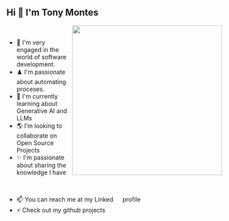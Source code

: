 
## Hi 👋 I'm Tony Montes

<img align="right" width="350px" src="https://github-readme-stats.vercel.app/api/top-langs/?username=t-montes&layout=compact&langs_count=8&card_width=350" >
<!-- Jupyter Notebook is not well renderized by github-readme-stats -->
⠀

- 🍂 I'm very engaged in the world of software development.
- ♟️ I'm passionate about automating proceses.
- 🌱 I'm currently learning about Generative AI and LLMs
- 🌎 I’m looking to collaborate on Open Source Projects
- ✨ I'm passionate about sharing the knowledge I have

<br>

- 📫 You can reach me at my Linked<a href="https://www.linkedin.com/in/t-montes/"><img src="https://raw.githubusercontent.com/rahuldkjain/github-profile-readme-generator/master/src/images/icons/Social/linked-in-alt.svg" height="14" width="18" /></a> profile
- ⚡ Check out my github projects <a href="https://github.com/t-montes?tab=repositories"><img src="https://cdn.jsdelivr.net/npm/simple-icons@3.0.1/icons/github.svg" height="16" width="20"/></a>

<!--<p align="center"><img src="https://github-readme-stats.vercel.app/api?username=t-montes"></p>-->


<br><br><br><br>

<!--## Development Tools-->
